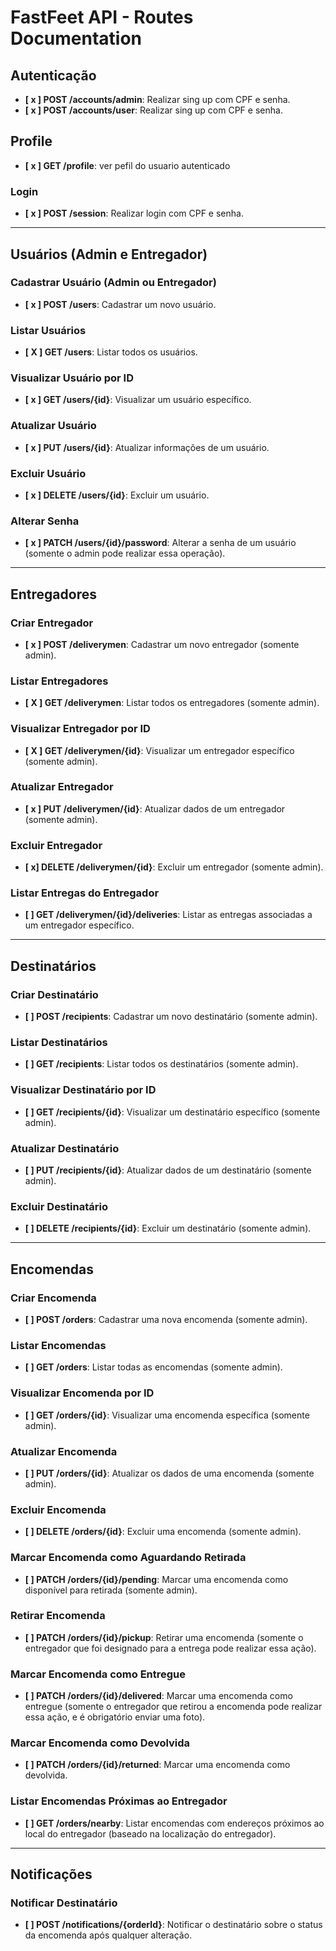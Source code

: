 # FastFeet API - Routes Documentation

## Autenticação
- **[ x ] POST /accounts/admin**: Realizar sing up com CPF e senha.
- **[ x ] POST /accounts/user**: Realizar sing up com CPF e senha.


## Profile
- **[ x ] GET /profile**: ver pefil do usuario autenticado

### Login
- **[ x ] POST /session**: Realizar login com CPF e senha.

---

## Usuários (Admin e Entregador)

### Cadastrar Usuário (Admin ou Entregador)
- **[ x ] POST /users**: Cadastrar um novo usuário.

### Listar Usuários
- **[ X ] GET /users**: Listar todos os usuários.

### Visualizar Usuário por ID
- **[ x ] GET /users/{id}**: Visualizar um usuário específico.

### Atualizar Usuário
- **[ x ] PUT /users/{id}**: Atualizar informações de um usuário.

### Excluir Usuário
- **[ x ] DELETE /users/{id}**: Excluir um usuário.

### Alterar Senha
- **[ x ] PATCH /users/{id}/password**: Alterar a senha de um usuário (somente o admin pode realizar essa operação).

---

## Entregadores

### Criar Entregador
- **[ x ] POST /deliverymen**: Cadastrar um novo entregador (somente admin).

### Listar Entregadores
- **[ X ] GET /deliverymen**: Listar todos os entregadores (somente admin).

### Visualizar Entregador por ID
- **[ X ] GET /deliverymen/{id}**: Visualizar um entregador específico (somente admin).

### Atualizar Entregador
- **[ x ] PUT /deliverymen/{id}**: Atualizar dados de um entregador (somente admin).

### Excluir Entregador
- **[ x] DELETE /deliverymen/{id}**: Excluir um entregador (somente admin).

### Listar Entregas do Entregador
- **[ ] GET /deliverymen/{id}/deliveries**: Listar as entregas associadas a um entregador específico.

---

## Destinatários

### Criar Destinatário
- **[ ] POST /recipients**: Cadastrar um novo destinatário (somente admin).

### Listar Destinatários
- **[ ] GET /recipients**: Listar todos os destinatários (somente admin).

### Visualizar Destinatário por ID
- **[ ] GET /recipients/{id}**: Visualizar um destinatário específico (somente admin).

### Atualizar Destinatário
- **[ ] PUT /recipients/{id}**: Atualizar dados de um destinatário (somente admin).

### Excluir Destinatário
- **[ ] DELETE /recipients/{id}**: Excluir um destinatário (somente admin).

---

## Encomendas

### Criar Encomenda
- **[ ] POST /orders**: Cadastrar uma nova encomenda (somente admin).

### Listar Encomendas
- **[ ] GET /orders**: Listar todas as encomendas (somente admin).

### Visualizar Encomenda por ID
- **[ ] GET /orders/{id}**: Visualizar uma encomenda específica (somente admin).

### Atualizar Encomenda
- **[ ] PUT /orders/{id}**: Atualizar os dados de uma encomenda (somente admin).

### Excluir Encomenda
- **[ ] DELETE /orders/{id}**: Excluir uma encomenda (somente admin).

### Marcar Encomenda como Aguardando Retirada
- **[ ] PATCH /orders/{id}/pending**: Marcar uma encomenda como disponível para retirada (somente admin).

### Retirar Encomenda
- **[ ] PATCH /orders/{id}/pickup**: Retirar uma encomenda (somente o entregador que foi designado para a entrega pode realizar essa ação).

### Marcar Encomenda como Entregue
- **[ ] PATCH /orders/{id}/delivered**: Marcar uma encomenda como entregue (somente o entregador que retirou a encomenda pode realizar essa ação, e é obrigatório enviar uma foto).

### Marcar Encomenda como Devolvida
- **[ ] PATCH /orders/{id}/returned**: Marcar uma encomenda como devolvida.

### Listar Encomendas Próximas ao Entregador
- **[ ] GET /orders/nearby**: Listar encomendas com endereços próximos ao local do entregador (baseado na localização do entregador).

---

## Notificações

### Notificar Destinatário
- **[ ] POST /notifications/{orderId}**: Notificar o destinatário sobre o status da encomenda após qualquer alteração.
